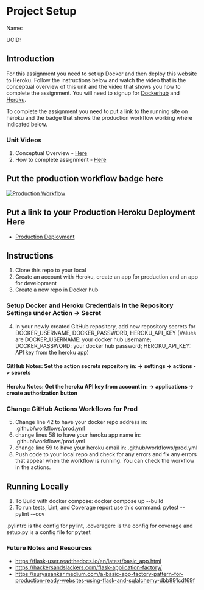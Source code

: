 # Project Setup

Name:

UCID:

## Introduction

For this assignment you need to set up Docker and then deploy this website to Heroku. Follow the instructions below and
watch the video that is the conceptual overview of this unit and the video that shows you how to complete the
assignment. You will need to signup for [Dockerhub](http://www.docker.com) and [Heroku](http://wwww.heroku.com).

To complete the assignment you need to put a link to the running site on heroku and the badge that shows the production
workflow working where indicated below.

### Unit Videos

1. Conceptual Overview - [Here](https://youtu.be/u4RaG_elMbQ)
2. How to complete assignment - [Here]()

## Put the production workflow badge here

[![Production Workflow]()]()

## Put a link to your Production Heroku Deployment Here

* [Production Deployment](https://kwilliam-prod.herokuapp.com/)

## Instructions

1. Clone this repo to your local
2. Create an account with Heroku, create an app for production and an app for development
3. Create a new repo in Docker hub

### Setup Docker and Heroku Credentials In the Repository Settings under Action -> Secret

4. In your newly created GitHub repository, add new repository secrets for DOCKER_USERNAME, DOCKER_PASSWORD,
   HEROKU_API_KEY (Values are DOCKER_USERNAME: your docker hub username; DOCKER_PASSWORD: your docker hub password;
   HEROKU_API_KEY: API key from the heroku app)

#### GitHub Notes:  Set the action secrets repository in: -> settings -> actions -> secrets

#### Heroku Notes: Get the heroku API key from account in: -> applications -> create authorization button

### Change GitHub Actions Workflows for Prod

5. Change line 42 to have your docker repo address in: .github/workflows/prod.yml
6. change lines 58 to have your heroku app name in: .github/workflows/prod.yml
7. change line 59 to have your heroku email in: .github/workflows/prod.yml
8. Push code to your local repo and check for any errors and fix any errors that appear when the workflow is running.
   You can check the workflow in the
   actions.

## Running Locally

1. To Build with docker compose:
   docker compose up --build
2. To run tests, Lint, and Coverage report use this command: pytest --pylint --cov

.pylintrc is the config for pylint, .coveragerc is the config for coverage and setup.py is a config file for pytest

### Future Notes and Resources

* https://flask-user.readthedocs.io/en/latest/basic_app.html
* https://hackersandslackers.com/flask-application-factory/
* https://suryasankar.medium.com/a-basic-app-factory-pattern-for-production-ready-websites-using-flask-and-sqlalchemy-dbb891cdf69f

